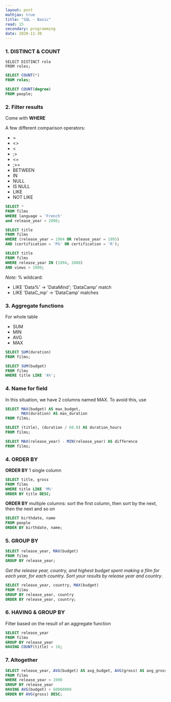 ```yaml
---
layout: post
mathjax: true
title: "SQL - Basic"
read: 15
secondary: programming
date: 2020-11-30
---
```


### 1. DISTINCT & COUNT

```
SELECT DISTINCT role 
FROM roles;
```

```sql
SELECT COUNT(*)
FROM roles; 
```

```sql
SELECT COUNT(degree)
FROM people; 
```

### 2. Filter results

Come with **WHERE**

A few different comparison operators: 
+ = 
+ <>  
+ <
+ ;> 
+ <= 
+ ;>=
+ BETWEEN
+ IN
+ NULL 
+ IS NULL
+ LIKE
+ NOT LIKE

```sql
SELECT *
FROM films
WHERE language = 'French'
and release_year < 2000; 
```

```sql
SELECT title
FROM films
WHERE (release_year = 1994 OR release_year = 1995)
AND (certification = 'PG' OR certification = 'R');
```

```sql
SELECT title
FROM films
WHERE release_year IN (1994, 2000)
AND views > 1000;
```
*Note:*
% wildcard: 

+ LIKE 'Data%' -> 'DataMind'; 'DataCamp' match
+ LIKE 'DataC_mp' -> 'DataCamp' matches 

### 3. Aggregate functions

For whole table 
+ SUM
+ MIN
+ AVG
+ MAX
  
```sql
SELECT SUM(duration)
FROM films;
```

```sql
SELECT SUM(budget)
FROM films
WHERE title LIKE 'A%';
```

### 4. Name for field
In this situation, we have 2 columns named MAX. To avoid this, use 

```sql
SELECT MAX(budget) AS max_budget,
       MAX(duration) AS max_duration
FROM films;
```

```sql
SELECT (title), (duration / 60.0) AS duration_hours
FROM films;
```
```sql
SELECT MAX(release_year) - MIN(release_year) AS difference
FROM films;
```

### 4. ORDER BY

**ORDER BY** 1 single column 

```sql
SELECT title, gross 
FROM films
WHERE title LIKE 'M%'
ORDER BY title DESC;
```

**ORDER BY** multiple columns: sort the first column, then sort by the next, then the next and so on

```sql
SELECT birthdate, name
FROM people
ORDER BY birthdate, name;
```

### 5. GROUP BY

```sql
SELECT release_year, MAX(budget)
FROM films
GROUP BY release_year;
```

*Get the release year, country, and highest budget spent making a film for each year, for each country. Sort your results by release year and country*.

```sql
SELECT release_year, country, MAX(budget)
FROM films 
GROUP BY release_year, country
ORDER BY release_year, country;
```

### 6. HAVING & GROUP BY
Filter based on the result of an aggregate function

```sql
SELECT release_year
FROM films
GROUP BY release_year
HAVING COUNT(title) > 10;
```

### 7. Altogether
```sql
SELECT release_year, AVG(budget) AS avg_budget, AVG(gross) AS avg_gross
FROM films
WHERE release_year > 1990
GROUP BY release_year
HAVING AVG(budget) > 60000000
ORDER BY AVG(gross) DESC;
```